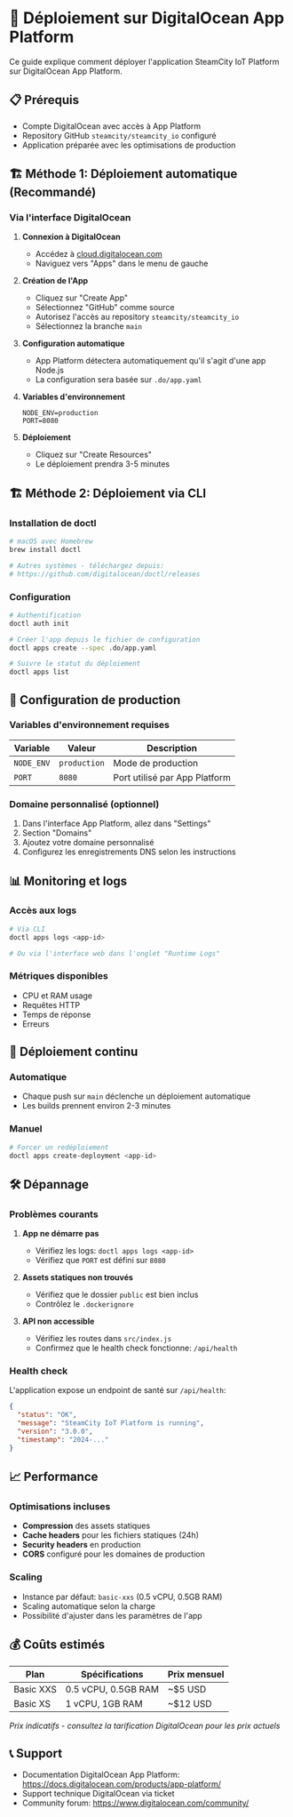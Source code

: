 # 🚀 Déploiement sur DigitalOcean App Platform

Ce guide explique comment déployer l'application SteamCity IoT Platform sur DigitalOcean App Platform.

## 📋 Prérequis

- Compte DigitalOcean avec accès à App Platform
- Repository GitHub `steamcity/steamcity_io` configuré
- Application préparée avec les optimisations de production

## 🏗️ Méthode 1: Déploiement automatique (Recommandé)

### Via l'interface DigitalOcean

1. **Connexion à DigitalOcean**
   - Accédez à [cloud.digitalocean.com](https://cloud.digitalocean.com)
   - Naviguez vers "Apps" dans le menu de gauche

2. **Création de l'App**
   - Cliquez sur "Create App"
   - Sélectionnez "GitHub" comme source
   - Autorisez l'accès au repository `steamcity/steamcity_io`
   - Sélectionnez la branche `main`

3. **Configuration automatique**
   - App Platform détectera automatiquement qu'il s'agit d'une app Node.js
   - La configuration sera basée sur `.do/app.yaml`

4. **Variables d'environnement**
   ```
   NODE_ENV=production
   PORT=8080
   ```

5. **Déploiement**
   - Cliquez sur "Create Resources"
   - Le déploiement prendra 3-5 minutes

## 🏗️ Méthode 2: Déploiement via CLI

### Installation de doctl

```bash
# macOS avec Homebrew
brew install doctl

# Autres systèmes - téléchargez depuis:
# https://github.com/digitalocean/doctl/releases
```

### Configuration

```bash
# Authentification
doctl auth init

# Créer l'app depuis le fichier de configuration
doctl apps create --spec .do/app.yaml

# Suivre le statut du déploiement
doctl apps list
```

## 🔧 Configuration de production

### Variables d'environnement requises

| Variable | Valeur | Description |
|----------|---------|-------------|
| `NODE_ENV` | `production` | Mode de production |
| `PORT` | `8080` | Port utilisé par App Platform |

### Domaine personnalisé (optionnel)

1. Dans l'interface App Platform, allez dans "Settings"
2. Section "Domains"
3. Ajoutez votre domaine personnalisé
4. Configurez les enregistrements DNS selon les instructions

## 📊 Monitoring et logs

### Accès aux logs
```bash
# Via CLI
doctl apps logs <app-id>

# Ou via l'interface web dans l'onglet "Runtime Logs"
```

### Métriques disponibles
- CPU et RAM usage
- Requêtes HTTP
- Temps de réponse
- Erreurs

## 🔄 Déploiement continu

### Automatique
- Chaque push sur `main` déclenche un déploiement automatique
- Les builds prennent environ 2-3 minutes

### Manuel
```bash
# Forcer un redéploiement
doctl apps create-deployment <app-id>
```

## 🛠️ Dépannage

### Problèmes courants

1. **App ne démarre pas**
   - Vérifiez les logs: `doctl apps logs <app-id>`
   - Vérifiez que `PORT` est défini sur `8080`

2. **Assets statiques non trouvés**
   - Vérifiez que le dossier `public` est bien inclus
   - Contrôlez le `.dockerignore`

3. **API non accessible**
   - Vérifiez les routes dans `src/index.js`
   - Confirmez que le health check fonctionne: `/api/health`

### Health check
L'application expose un endpoint de santé sur `/api/health`:
```json
{
  "status": "OK",
  "message": "SteamCity IoT Platform is running",
  "version": "3.0.0",
  "timestamp": "2024-..."
}
```

## 📈 Performance

### Optimisations incluses
- **Compression** des assets statiques
- **Cache headers** pour les fichiers statiques (24h)
- **Security headers** en production
- **CORS** configuré pour les domaines de production

### Scaling
- Instance par défaut: `basic-xxs` (0.5 vCPU, 0.5GB RAM)
- Scaling automatique selon la charge
- Possibilité d'ajuster dans les paramètres de l'app

## 💰 Coûts estimés

| Plan | Spécifications | Prix mensuel |
|------|----------------|--------------|
| Basic XXS | 0.5 vCPU, 0.5GB RAM | ~$5 USD |
| Basic XS | 1 vCPU, 1GB RAM | ~$12 USD |

*Prix indicatifs - consultez la tarification DigitalOcean pour les prix actuels*

## 📞 Support

- Documentation DigitalOcean App Platform: https://docs.digitalocean.com/products/app-platform/
- Support technique DigitalOcean via ticket
- Community forum: https://www.digitalocean.com/community/